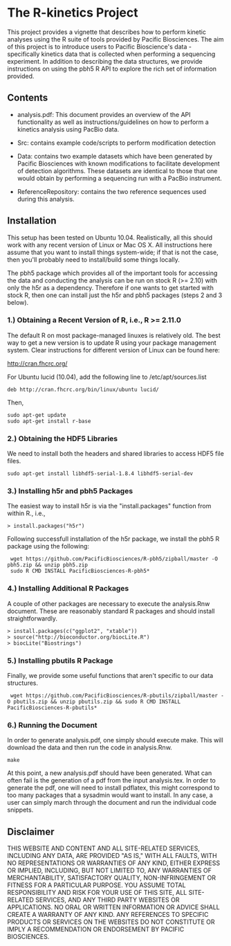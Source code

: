 The R-kinetics Project
======================

This project provides a vignette that describes how to perform kinetic
analyses using the R suite of tools provided by Pacific
Biosciences. The aim of this project is to introduce users to Pacific
Bioscience's data - specifically kinetics data that is collected when
performing a sequencing experiment. In addition to describing the data
structures, we provide instructions on using the pbh5 R API to explore
the rich set of information provided.

## Contents
* analysis.pdf: This document provides an overview of the API
functionality as well as instructions/guidelines on how to perform a
kinetics analysis using PacBio data. 

* Src: contains example code/scripts to perform modification detection

* Data: contains two example datasets which have been generated by
Pacific Biosciences with known modifications to facilitate development
of detection algorithms. These datasets are identical to those that
one would obtain by performing a sequencing run with a PacBio
instrument.

* ReferenceRepository: contains the two reference sequences used
during this analysis.

## Installation
This setup has been tested on Ubuntu 10.04. Realistically, all this
should work with any recent version of Linux or Mac OS X. All
instructions here assume that you want to install things system-wide;
if that is not the case, then you'll probably need to install/build
some things locally.

The pbh5 package which provides all of the important tools for
accessing the data and conducting the analysis can be run on stock R
(>= 2.10) with only the h5r as a dependency. Therefore if one wants to
get started with stock R, then one can install just the h5r and pbh5
packages (steps 2 and 3 below).

### 1.)  Obtaining a Recent Version of R, i.e., R >= 2.11.0
The default R on most package-managed linuxes is relatively old. The
best way to get a new version is to update R using your package
management system. Clear instructions for different version of Linux
can be found here:

http://cran.fhcrc.org/

For Ubuntu lucid (10.04), add the following line to
/etc/apt/sources.list

	deb http://cran.fhcrc.org/bin/linux/ubuntu lucid/

Then,

	sudo apt-get update
	sudo apt-get install r-base

### 2.)  Obtaining the HDF5 Libraries 
We need to install both the headers and shared libraries to access
HDF5 file files.

    sudo apt-get install libhdf5-serial-1.8.4 libhdf5-serial-dev 

### 3.) Installing h5r and pbh5 Packages
The easiest way to install h5r is via the "install.packages" function from within R., i.e., 

    > install.packages("h5r")

Following successfull installation of the h5r package, we install the
pbh5 R package using the following:

     wget https://github.com/PacificBiosciences/R-pbh5/zipball/master -O pbh5.zip && unzip pbh5.zip 
     sudo R CMD INSTALL PacificBiosciences-R-pbh5*

### 4.) Installing Additional R Packages
A couple of other packages are necessary to execute the analysis.Rnw
document. These are reasonably standard R packages and should install
straightforwardly.

	> install.packages(c("ggplot2", "xtable"))
 	> source("http://bioconductor.org/biocLite.R")
	> biocLite("Biostrings")

### 5.) Installing pbutils R Package
Finally, we provide some useful functions that aren't specific to our
data structures.

     wget https://github.com/PacificBiosciences/R-pbutils/zipball/master -O pbutils.zip && unzip pbutils.zip && sudo R CMD INSTALL PacificBiosciences-R-pbutils*


### 6.) Running the Document
In order to generate analysis.pdf, one simply should execute
make. This will download the data and then run the code in
analysis.Rnw.

	make

At this point, a new analysis.pdf should have been generated. What can
often fail is the generation of a pdf from the input analysis.tex. In
order to generate the pdf, one will need to install pdflatex, this
might correspond to too many packages that a sysadmin would want to
install. In any case, a user can simply march through the document and
run the individual code snippets.

Disclaimer
----------
THIS WEBSITE AND CONTENT AND ALL SITE-RELATED SERVICES, INCLUDING ANY DATA, ARE PROVIDED "AS IS," WITH ALL FAULTS, WITH NO REPRESENTATIONS OR WARRANTIES OF ANY KIND, EITHER EXPRESS OR IMPLIED, INCLUDING, BUT NOT LIMITED TO, ANY WARRANTIES OF MERCHANTABILITY, SATISFACTORY QUALITY, NON-INFRINGEMENT OR FITNESS FOR A PARTICULAR PURPOSE. YOU ASSUME TOTAL RESPONSIBILITY AND RISK FOR YOUR USE OF THIS SITE, ALL SITE-RELATED SERVICES, AND ANY THIRD PARTY WEBSITES OR APPLICATIONS. NO ORAL OR WRITTEN INFORMATION OR ADVICE SHALL CREATE A WARRANTY OF ANY KIND. ANY REFERENCES TO SPECIFIC PRODUCTS OR SERVICES ON THE WEBSITES DO NOT CONSTITUTE OR IMPLY A RECOMMENDATION OR ENDORSEMENT BY PACIFIC BIOSCIENCES.
